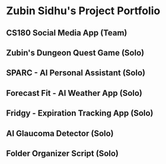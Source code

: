 # Zubin Sidhu's Project Portfolio

## CS180 Social Media App (Team)

## Zubin's Dungeon Quest Game (Solo)

## SPARC - AI Personal Assistant (Solo)

## Forecast Fit - AI Weather App (Solo)

## Fridgy - Expiration Tracking App (Solo)

## AI Glaucoma Detector (Solo)

## Folder Organizer Script (Solo)
